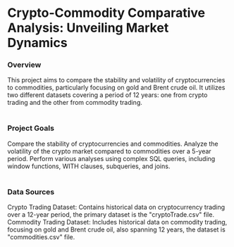 # Crypto-Commodity Comparative Analysis: Unveiling Market Dynamics

### Overview
This project aims to compare the stability and volatility of cryptocurrencies to commodities, particularly focusing on gold and Brent crude oil. It utilizes two different datasets covering a period of 12 years: one from crypto trading and the other from commodity trading. <br/><br/>

### Project Goals
Compare the stability of cryptocurrencies and commodities.
Analyze the volatility of the crypto market compared to commodities over a 5-year period.
Perform various analyses using complex SQL queries, including window functions, WITH clauses, subqueries, and joins. <br/><br/>

### Data Sources
Crypto Trading Dataset: Contains historical data on cryptocurrency trading over a 12-year period, the primary dataset is the "cryptoTrade.csv" file.
Commodity Trading Dataset: Includes historical data on commodity trading, focusing on gold and Brent crude oil, also spanning 12 years, the dataset is "commodities.csv" file.
